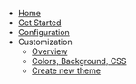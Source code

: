 <!-- docs/_sidebar.md -->

* [Home](/)
* [Get Started](getting-started.md)
* [Configuration](config.md)
* Customization
  * [Overview](customization/overview.md)
  * [Colors, Background, CSS](customization/css.md)
  * [Create new theme](customization/new-theme.md)